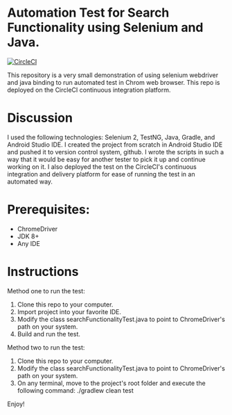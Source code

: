 Automation Test for Search Functionality using Selenium and Java.
===

[![CircleCI](https://circleci.com/gh/pasignature/qaseleniumjava.svg?style=svg)](https://circleci.com/gh/pasignature/qaseleniumjava)

This repository is a very small demonstration of using selenium webdriver and java binding to run automated test in Chrom web browser. This repo is deployed on the CircleCI continuous integration platform.

Discussion
===

I used the following technologies: Selenium 2, TestNG, Java, Gradle, and Android Studio IDE. I created the project from scratch in Android Studio IDE and pushed it to version control system, github. I wrote the scripts in such a way that it would be easy for another tester to pick it up and continue working on it. I also deployed the test on the CircleCI's continuous integration and delivery platform for ease of running the test in an automated way.

# Prerequisites:
- ChromeDriver
- JDK 8+
- Any IDE

Instructions
===

Method one to run the test:
1. Clone this repo to your computer.
2. Import project into your favorite IDE.
3. Modify the class searchFunctionalityTest.java to point to ChromeDriver's path on your system.
4. Build and run the test.

Method two to run the test:
1. Clone this repo to your computer.
2. Modify the class searchFunctionalityTest.java to point to ChromeDriver's path on your system.
3. On any terminal, move to the project's root folder and execute the following command:
   ./gradlew clean test
   
Enjoy!

